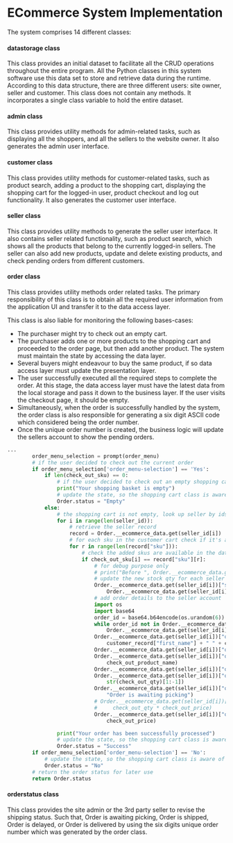 

# ECommerce System Implementation

The system comprises 14 different classes:

#### datastorage class
This class provides an initial dataset to facilitate all the CRUD operations throughout the entire program. All the Python classes in this system software use this data set to store and retrieve data during the runtime. According to this data structure, there are three different users: site owner, seller and customer. This class does not contain any methods. It incorporates a single class variable to hold the entire dataset.

#### admin class
This class provides utility methods for admin-related tasks, such as displaying all the shoppers, and all the sellers to the website owner. It also generates the admin user interface.

#### customer class
This class provides utility methods for customer-related tasks, such as product search, adding a product to the shopping cart, displaying the shopping cart for the logged-in user, product checkout and log out functionality. It also generates the customer user interface.

#### seller class
This class provides utility methods to generate the seller user interface. It also contains seller related functionality, such as product search, which shows all the products that belong to the currently logged-in sellers. The seller can also add new products, update and delete existing products, and check pending orders from different customers. 

#### order class
This class provides utility methods order related tasks. The primary responsibility of this class is to obtain all the required user information from the application UI and transfer it to the data access layer.

This class is also liable for monitoring the following bases-cases:

 - The purchaser might try to check out an empty cart.
 - The purchaser adds one or more products to the shopping cart and proceeded to the 
 order page, but then add another product. The system must maintain the state by 
 accessing the data layer.
 - Several buyers might endeavour to buy the same product, if so data access layer must 
 update the presentation layer.
 - The user successfully executed all the required steps to complete the order. At this stage, the data access layer must have the latest data from the local storage and pass it down to the business layer. If the user visits the checkout page, it should be empty.
 - Simultaneously, when the order is successfully handled by the system, the order class is also responsible for generating a six digit ASCII code which considered being the order number.
 - Once the unique order number is created, the business logic will update the sellers account to show the pending orders. 

```python
...
        order_menu_selection = prompt(order_menu)
        # if the user decided to check out the current order
        if order_menu_selection['order_menu-selection'] == 'Yes':
            if len(check_out_sku) == 0:
                # if the user decided to check out an empty shopping cart, then handle this base-case
                print("Your shopping basket is empty")
                # update the state, so the shopping cart class is aware of it
                Order.status = "Empty"
            else:
                # the shopping cart is not empty, look up seller by ids
                for i in range(len(seller_id)):
                    # retrieve the seller record
                    record = Order.__ecommerce_data.get(seller_id[i])
                    # for each sku in the customer cart check if it's a match with the seller sku data list
                    for r in range(len(record["sku"])):
                        # check the added skus are available in the data storage
                        if check_out_sku[i] == record["sku"][r]:
                            # for debug purpose only
                            # print("Before ", Order.__ecommerce_data.get(seller_id[i])["stock"][r])
                            # update the new stock qty for each seller
                            Order.__ecommerce_data.get(seller_id[i])["stock"][r] = \
                                Order.__ecommerce_data.get(seller_id[i])["stock"][r] - check_out_qty[i]
                            # add order details to the seller account
                            import os
                            import base64
                            order_id = base64.b64encode(os.urandom(6)).decode('ascii')
                            while order_id not in Order.__ecommerce_data.get(seller_id[i])["order_id"]:
                                Order.__ecommerce_data.get(seller_id[i])["order_id"].append(order_id)
                            Order.__ecommerce_data.get(seller_id[i])["order_customer_full_name"].append(
                                customer_record["first_name"] + " " + customer_record["last_name"])
                            Order.__ecommerce_data.get(seller_id[i])["order_customer_id"].append(account_number)
                            Order.__ecommerce_data.get(seller_id[i])["order_customer_product_name"].append(
                                check_out_product_name)
                            Order.__ecommerce_data.get(seller_id[i])["order_customer_sku"].append(str(check_out_sku)[1:-1])
                            Order.__ecommerce_data.get(seller_id[i])["order_customer_qty"].append(
                                str(check_out_qty)[1:-1])
                            Order.__ecommerce_data.get(seller_id[i])["order_shipping_status"].append(
                                "Order is awaiting picking")
                            # Order.__ecommerce_data.get(seller_id[i])["order_customer_total"].append(
                            #     check_out_qty * check_out_price)
                            Order.__ecommerce_data.get(seller_id[i])["order_customer_price_per_unit"].append(
                                check_out_price)

                print("Your order has been successfully processed")
                # update the state, so the shopping cart class is aware of it
                Order.status = "Success"
        if order_menu_selection['order_menu-selection'] == 'No':
            # update the state, so the shopping cart class is aware of it
            Order.status = "No"
        # return the order status for later use
        return Order.status

```

#### orderstatus class

This class provides the site admin or the 3rd party seller to revise the shipping status. Such that, Order is awaiting picking, Order is shipped, Order is delayed, or Order is delivered by using the six digits unique order number which was generated by the order class.

